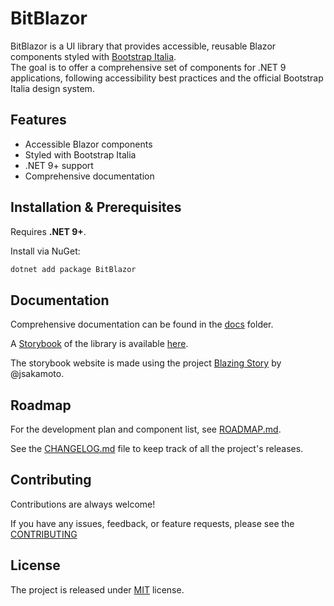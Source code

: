 # BitBlazor

BitBlazor is a UI library that provides accessible, reusable Blazor components styled with [Bootstrap Italia](https://italia.github.io/bootstrap-italia/docs).  
The goal is to offer a comprehensive set of components for .NET 9 applications, following accessibility best practices and the official Bootstrap Italia design system.

## Features

- Accessible Blazor components
- Styled with Bootstrap Italia
- .NET 9+ support
- Comprehensive documentation

## Installation & Prerequisites

Requires **.NET 9+**.

Install via NuGet:

```bash
dotnet add package BitBlazor
```

## Documentation

Comprehensive documentation can be found in the [docs](https://github.com/albx/bitblazor/blob/main/docs/README.md) folder.

A [Storybook](https://storybook.js.org/) of the library is available [here](https://bitblazor-stories-gwc2hdexede9cwgf.italynorth-01.azurewebsites.net).

The storybook website is made using the project [Blazing Story](https://github.com/jsakamoto/BlazingStory) by @jsakamoto.

## Roadmap

For the development plan and component list, see [ROADMAP.md](https://github.com/albx/bitblazor/blob/main/ROADMAP.md).

See the [CHANGELOG.md](https://github.com/albx/bitblazor/blob/main/CHANGELOG.md) file to keep track of all the project's releases.

## Contributing

Contributions are always welcome!

If you have any issues, feedback, or feature requests, please see the [CONTRIBUTING](https://github.com/albx/bitblazor/blob/main/CONTRIBUTING.md)


## License

The project is released under [MIT](https://github.com/albx/bitblazor/blob/main/LICENSE) license.